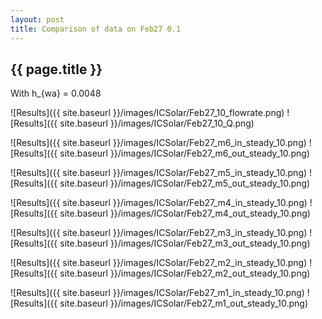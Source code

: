 ```yaml
---
layout: post
title: Comparison of data on Feb27 0.1
---
```

{{ page.title }}
-----------------
With h_{wa} = 0.0048

![Results]({{ site.baseurl }}/images/ICSolar/Feb27_10_flowrate.png) ![Results]({{ site.baseurl }}/images/ICSolar/Feb27_10_Q.png)

![Results]({{ site.baseurl }}/images/ICSolar/Feb27_m6_in_steady_10.png) ![Results]({{ site.baseurl }}/images/ICSolar/Feb27_m6_out_steady_10.png)

![Results]({{ site.baseurl }}/images/ICSolar/Feb27_m5_in_steady_10.png) ![Results]({{ site.baseurl }}/images/ICSolar/Feb27_m5_out_steady_10.png)

![Results]({{ site.baseurl }}/images/ICSolar/Feb27_m4_in_steady_10.png) ![Results]({{ site.baseurl }}/images/ICSolar/Feb27_m4_out_steady_10.png)

![Results]({{ site.baseurl }}/images/ICSolar/Feb27_m3_in_steady_10.png) ![Results]({{ site.baseurl }}/images/ICSolar/Feb27_m3_out_steady_10.png)

![Results]({{ site.baseurl }}/images/ICSolar/Feb27_m2_in_steady_10.png) ![Results]({{ site.baseurl }}/images/ICSolar/Feb27_m2_out_steady_10.png)

![Results]({{ site.baseurl }}/images/ICSolar/Feb27_m1_in_steady_10.png) ![Results]({{ site.baseurl }}/images/ICSolar/Feb27_m1_out_steady_10.png)

